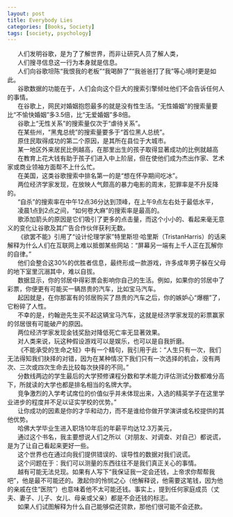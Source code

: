 ```yaml
---
layout: post
title: Everybody Lies
categories: [Books, Society]
tags: [society, psychology]
---
```

      
&nbsp;&nbsp;&nbsp;&nbsp;&nbsp;&nbsp;人们发明谷歌，是为了了解世界，而非让研究人员了解人类，               
&nbsp;&nbsp;&nbsp;&nbsp;&nbsp;&nbsp;人们搜寻信息这一行为本身就是信息。<!-- more -->                          
&nbsp;&nbsp;&nbsp;&nbsp;&nbsp;&nbsp;人们向谷歌坦陈“我恨我的老板”“我喝醉了”“我爸爸打了我”等心境时更是如此。               
&nbsp;&nbsp;&nbsp;&nbsp;&nbsp;&nbsp;谷歌数据的功能在于，人们会向这个巨大的搜索引擎倾吐他们不会告诉任何人的事情。               
&nbsp;&nbsp;&nbsp;&nbsp;&nbsp;&nbsp;在谷歌上，网民对婚姻抱怨最多的就是没有性生活。“无性婚姻”的搜索量要比“不愉快婚姻”多3.5倍，比“无爱婚姻”多8倍。               
&nbsp;&nbsp;&nbsp;&nbsp;&nbsp;&nbsp;谷歌上“无性关系”的搜索量仅次于“虐待关系”。               
&nbsp;&nbsp;&nbsp;&nbsp;&nbsp;&nbsp;在某些州，“黑鬼总统”的搜索量要多于“首位黑人总统”。               
&nbsp;&nbsp;&nbsp;&nbsp;&nbsp;&nbsp;原住民取得成功的第二个原因，是其所在县位于大城市。               
&nbsp;&nbsp;&nbsp;&nbsp;&nbsp;&nbsp;某一地区外来居民比例越高，在那里出生的孩子取得显著成功的比例就越高               
&nbsp;&nbsp;&nbsp;&nbsp;&nbsp;&nbsp;在教育上花大钱有助于孩子们进入中上阶层，但在使他们成为杰出作家、艺术家或商业领袖方面帮不上什么忙。               
&nbsp;&nbsp;&nbsp;&nbsp;&nbsp;&nbsp;在美国，这类谷歌搜索中排名第一的是“想在怀孕期间吃冰”。               
&nbsp;&nbsp;&nbsp;&nbsp;&nbsp;&nbsp;两位经济学家发现，在放映人气颇高的暴力电影的周末，犯罪率是不升反降的。               
&nbsp;&nbsp;&nbsp;&nbsp;&nbsp;&nbsp;“自杀”的搜索率在中午12点36分达到顶峰，在上午9点左右处于最低水平，               
&nbsp;&nbsp;&nbsp;&nbsp;&nbsp;&nbsp;凌晨1点到2点之间，“如何卷大麻”的搜索率是最高的。                  
&nbsp;&nbsp;&nbsp;&nbsp;&nbsp;&nbsp;歌添加箭头的原因是它们吸引了更多的点击量，而这个小小的、看起来毫无意义的变化让谷歌及其广告合作伙伴获利无数。               
&nbsp;&nbsp;&nbsp;&nbsp;&nbsp;&nbsp;《欲罢不能》引用了“设计伦理学家”特里斯坦·哈里斯（TristanHarris）的话来解释为什么人们在互联网上难以抵御某些网站：“屏幕另一端有上千人正在瓦解你的自律。”               
&nbsp;&nbsp;&nbsp;&nbsp;&nbsp;&nbsp;他们会整合这30%的优胜者信息，最终形成一款游戏，许多成年男子躲在父母的地下室里沉溺其中，难以自拔。               
&nbsp;&nbsp;&nbsp;&nbsp;&nbsp;&nbsp;数据显示，你的邻居中得彩票会影响你自己的生活。例如，如果你的邻居中了彩票，你便更有可能买一辆昂贵的汽车，比如宝马汽车。               
&nbsp;&nbsp;&nbsp;&nbsp;&nbsp;&nbsp;起因就是，在你那富有的邻居购买了昂贵的汽车之后，你的嫉妒心“爆棚”了，它粉碎了人性。               
&nbsp;&nbsp;&nbsp;&nbsp;&nbsp;&nbsp;不幸的是，约翰逊先生买不起这辆宝马汽车，这就是经济学家发现的彩票赢家的邻居很有可能破产的原因。               
&nbsp;&nbsp;&nbsp;&nbsp;&nbsp;&nbsp;两位经济学家发现金钱奖励对降低死亡率无显著效果。               
&nbsp;&nbsp;&nbsp;&nbsp;&nbsp;&nbsp;对人类来说，玩这种假设游戏可以是娱乐，也可以是自我折磨。               
&nbsp;&nbsp;&nbsp;&nbsp;&nbsp;&nbsp;《不能承受的生命之轻》中有一个精句，我引用于此：“人生只有一次，我们无法得知我们抉择的对错，因为在某种情况下我们只有一次选择的机会，没有两次、三次或四次生命去比较每次抉择的不同。”               
&nbsp;&nbsp;&nbsp;&nbsp;&nbsp;&nbsp;分数线两边的学生最后的大学预修课程分数和学术能力评估测试分数都难分高下，所就读的大学也都是排名相当的名牌大学。               
&nbsp;&nbsp;&nbsp;&nbsp;&nbsp;&nbsp;竞争激烈的入学考试席位的价值似乎并未体现出来，入选的精英学子在这里学业进步的程度并不足以证实学校的优势。”               
&nbsp;&nbsp;&nbsp;&nbsp;&nbsp;&nbsp;让你成功的因素是你的才华和动力，而不是谁给你做开学演讲或名校提供的其他优势。               
&nbsp;&nbsp;&nbsp;&nbsp;&nbsp;&nbsp;哈佛大学毕业生进入职场10年后的年薪平均达12.3万美元，               
&nbsp;&nbsp;&nbsp;&nbsp;&nbsp;&nbsp;通过这个书名，我主要想说人们之所以（对朋友、对调查、对自己）都说谎，是为了让自己看起来更好一些。               
&nbsp;&nbsp;&nbsp;&nbsp;&nbsp;&nbsp;这个世界也在通过向我们提供错误的、误导性的数据对我们说谎。               
&nbsp;&nbsp;&nbsp;&nbsp;&nbsp;&nbsp;这个问题在于：我们可以测量的东西往往不是我们真正关心的事情。               
&nbsp;&nbsp;&nbsp;&nbsp;&nbsp;&nbsp;越有可能无法兑现。如果有人写下“我保证我一定会还钱，上帝求你帮帮我吧”，他是最不可能还的。激起你的怜悯之心（他解释说，他需要这笔钱，因为他的亲戚在住“医院”）也意味着他不太可能还钱。事实上，提到任何家庭成员（丈夫、妻子、儿子、女儿、母亲或父亲）都是不会还钱的标志。               
&nbsp;&nbsp;&nbsp;&nbsp;&nbsp;&nbsp;如果人们试图解释为什么自己能够偿还贷款，那他们很可能不会还款。               
